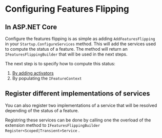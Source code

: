 # Configuring Features Flipping

## In ASP.NET Core
Configure the features flipping is as simple as adding `AddFeaturesFlipping` in your `Startup.ConfigureServices` method.
This will add the services used to compute the status of a feature.
The method will return an `IFeaturesFlippingBuilder` that will be used in the next steps.

The next step is to specify how to compute this status:
1. [By adding activators](activators/index.md)
2. By populating the `IFeatureContext`


## Register different implementations of services
You can also register two implementations of a service that will be resolved depending of the status of a feature.

Registring these services can be done by calling one the overload of the extension method to `IFeaturesFlippingBuilder` `Register<Scoped|Transient>Service` .